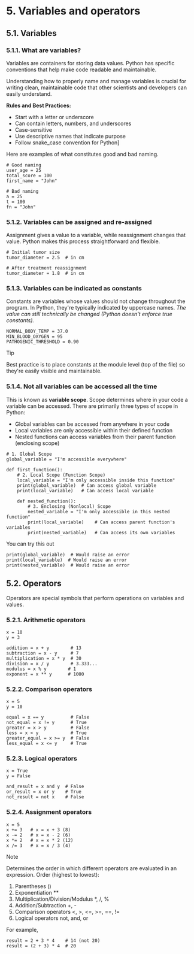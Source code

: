 # 5. Variables and operators

## 5.1. Variables 

### 5.1.1. What are variables?  

Variables are containers for storing data values. Python has specific conventions that help make code readable and maintainable.

Understanding how to properly name and manage variables is crucial for writing clean, maintainable code that other scientists and developers can easily understand.

**Rules and Best Practices:** 

- Start with a letter or underscore
- Can contain letters, numbers, and underscores
- Case-sensitive
- Use descriptive names that indicate purpose
- Follow snake_case convention for Python]

Here are examples of what constitutes good and bad naming. 

```
# Good naming
user_age = 25
total_score = 100
first_name = "John"

# Bad naming
a = 25
t = 100
fn = "John"
```

### 5.1.2. Variables can be assigned and re-assigned

Assignment gives a value to a variable, while reassignment changes that value. Python makes this process straightforward and flexible.

```
# Initial tumor size
tumor_diameter = 2.5  # in cm

# After treatment reassignment
tumor_diameter = 1.8  # in cm
```

### 5.1.3. Variables can be indicated as constants

Constants are variables whose values should not change throughout the program. In Python, they're typically indicated by uppercase names. _The value can still technically be changed (Python doesn't enforce true constants)._

```
NORMAL_BODY_TEMP = 37.0
MIN_BLOOD_OXYGEN = 95
PATHOGENIC_THRESHOLD = 0.90
```

> [!TIP]
> Best practice is to place constants at the module level (top of the file) so they're easily visible and maintainable.

### 5.1.4. Not all variables can be accessed all the time 

This is known as **variable scope**. Scope determines where in your code a variable can be accessed. There are primarily three types of scope in Python:

- Global variables can be accessed from anywhere in your code
- Local variables are only accessible within their defined function
- Nested functions can access variables from their parent function (enclosing scope)

```
# 1. Global Scope
global_variable = "I'm accessible everywhere"

def first_function():
    # 2. Local Scope (Function Scope)
    local_variable = "I'm only accessible inside this function"
    print(global_variable)  # Can access global variable
    print(local_variable)   # Can access local variable
    
    def nested_function():
        # 3. Enclosing (Nonlocal) Scope
        nested_variable = "I'm only accessible in this nested function"
        print(local_variable)    # Can access parent function's variables
        print(nested_variable)   # Can access its own variables
```

You can try this out

```
print(global_variable)  # Would raise an error
print(local_variable)  # Would raise an error
print(nested_variable)  # Would raise an error
```

## 5.2. Operators

Operators are special symbols that perform operations on variables and values.

### 5.2.1. Arithmetic operators

```
x = 10
y = 3

addition = x + y        # 13
subtraction = x - y     # 7
multiplication = x * y  # 30
division = x / y        # 3.333...
modulus = x % y        # 1
exponent = x ** y      # 1000
```

### 5.2.2. Comparison operators

```
x = 5
y = 10

equal = x == y          # False
not_equal = x != y      # True
greater = x > y         # False
less = x < y            # True
greater_equal = x >= y  # False
less_equal = x <= y     # True
```

### 5.2.3. Logical operators

```
x = True
y = False

and_result = x and y  # False
or_result = x or y    # True
not_result = not x    # False
```

### 5.2.4. Assignment operators

```
x = 5
x += 3   # x = x + 3 (8)
x -= 2   # x = x - 2 (6)
x *= 2   # x = x * 2 (12)
x /= 3   # x = x / 3 (4)
```

> [!NOTE]
> Determines the order in which different operators are evaluated in an expression.
> Order (highest to lowest):
> 
> 1. Parentheses ()
> 2. Exponentiation **
> 3. Multiplication/Division/Modulus *, /, %
> 4. Addition/Subtraction +, -
> 5. Comparison operators <, >, <=, >=, ==, !=
> 6. Logical operators not, and, or
>
> For example,
>
> ```
> result = 2 + 3 * 4    # 14 (not 20)
> result = (2 + 3) * 4  # 20
> ``` 
